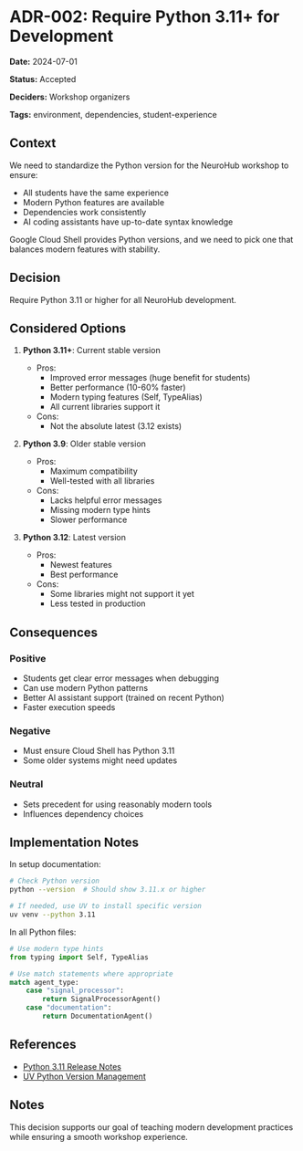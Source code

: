 # ADR-002: Require Python 3.11+ for Development

**Date:** 2024-07-01

**Status:** Accepted

**Deciders:** Workshop organizers

**Tags:** environment, dependencies, student-experience

## Context

We need to standardize the Python version for the NeuroHub workshop to ensure:
- All students have the same experience
- Modern Python features are available
- Dependencies work consistently
- AI coding assistants have up-to-date syntax knowledge

Google Cloud Shell provides Python versions, and we need to pick one that balances modern features with stability.

## Decision

Require Python 3.11 or higher for all NeuroHub development.

## Considered Options

1. **Python 3.11+**: Current stable version
   - Pros: 
     - Improved error messages (huge benefit for students)
     - Better performance (10-60% faster)
     - Modern typing features (Self, TypeAlias)
     - All current libraries support it
   - Cons: 
     - Not the absolute latest (3.12 exists)

2. **Python 3.9**: Older stable version
   - Pros: 
     - Maximum compatibility
     - Well-tested with all libraries
   - Cons: 
     - Lacks helpful error messages
     - Missing modern type hints
     - Slower performance

3. **Python 3.12**: Latest version
   - Pros: 
     - Newest features
     - Best performance
   - Cons: 
     - Some libraries might not support it yet
     - Less tested in production

## Consequences

### Positive
- Students get clear error messages when debugging
- Can use modern Python patterns
- Better AI assistant support (trained on recent Python)
- Faster execution speeds

### Negative
- Must ensure Cloud Shell has Python 3.11
- Some older systems might need updates

### Neutral
- Sets precedent for using reasonably modern tools
- Influences dependency choices

## Implementation Notes

In setup documentation:
```bash
# Check Python version
python --version  # Should show 3.11.x or higher

# If needed, use UV to install specific version
uv venv --python 3.11
```

In all Python files:
```python
# Use modern type hints
from typing import Self, TypeAlias

# Use match statements where appropriate
match agent_type:
    case "signal_processor":
        return SignalProcessorAgent()
    case "documentation":
        return DocumentationAgent()
```

## References

- [Python 3.11 Release Notes](https://docs.python.org/3/whatsnew/3.11.html)
- [UV Python Version Management](https://github.com/astral-sh/uv)

## Notes

This decision supports our goal of teaching modern development practices while ensuring a smooth workshop experience.